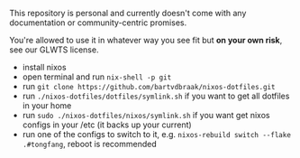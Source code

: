 This repository is personal and currently doesn't come with any documentation or community-centric promises.

You're allowed to use it in whatever way you see fit but **on your own risk**, see our GLWTS license.

- install nixos
- open terminal and run `nix-shell -p git`
- run `git clone https://github.com/bartvdbraak/nixos-dotfiles.git`
- run `./nixos-dotfiles/dotfiles/symlink.sh` if you want to get all dotfiles in your home
- run `sudo ./nixos-dotfiles/nixos/symlink.sh` if you want get nixos configs in your /etc (it backs up your current)
- run one of the configs to switch to it, e.g. `nixos-rebuild switch --flake .#tongfang`, reboot is recommended
